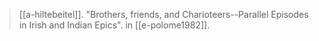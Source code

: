 > [[a-hiltebeitel]]. "Brothers, friends, and Charioteers--Parallel Episodes in Irish and Indian Epics". in [[e-polome1982]].